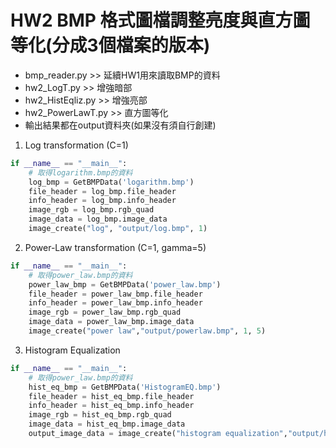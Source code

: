 HW2 BMP 格式圖檔調整亮度與直方圖等化(分成3個檔案的版本)
==================================

* bmp_reader.py >> 延續HW1用來讀取BMP的資料
* hw2_LogT.py >> 增強暗部
* hw2_HistEqliz.py >> 增強亮部
* hw2_PowerLawT.py >> 直方圖等化
* 輸出結果都在output資料夾(如果沒有須自行創建)

1. Log transformation (C=1)
```python
if __name__ == "__main__":
    # 取得logarithm.bmp的資料
    log_bmp = GetBMPData('logarithm.bmp')
    file_header = log_bmp.file_header
    info_header = log_bmp.info_header
    image_rgb = log_bmp.rgb_quad
    image_data = log_bmp.image_data
    image_create("log", "output/log.bmp", 1)
```
2. Power-Law transformation (C=1, gamma=5)
```python
if __name__ == "__main__":
    # 取得power_law.bmp的資料
    power_law_bmp = GetBMPData('power_law.bmp')
    file_header = power_law_bmp.file_header
    info_header = power_law_bmp.info_header
    image_rgb = power_law_bmp.rgb_quad
    image_data = power_law_bmp.image_data
    image_create("power law","output/powerlaw.bmp", 1, 5)
```
3. Histogram Equalization
```python
if __name__ == "__main__":
    # 取得power_law.bmp的資料
    hist_eq_bmp = GetBMPData('HistogramEQ.bmp')
    file_header = hist_eq_bmp.file_header
    info_header = hist_eq_bmp.info_header
    image_rgb = hist_eq_bmp.rgb_quad
    image_data = hist_eq_bmp.image_data
    output_image_data = image_create("histogram equalization","output/hist_eqliz.bmp") 
```